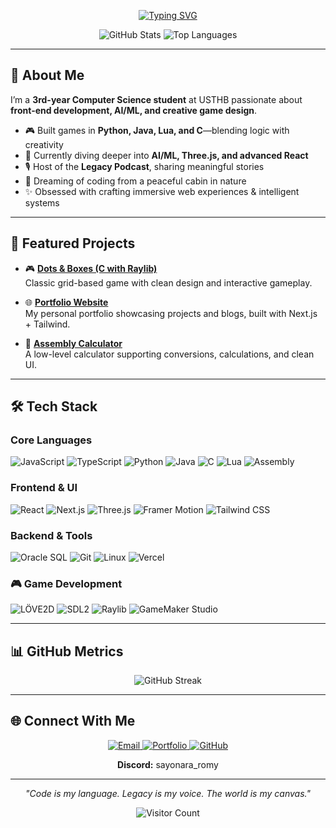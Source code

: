 <p align="center">
  <a href="https://git.io/typing-svg">
    <img src="https://readme-typing-svg.demolab.com?font=Fira+Code&pause=1000&color=22C55E&center=true&vCenter=true&width=435&lines=Hi%2C+I'm+Xiao+Ro!;Front-End+%26+Games+Developer;Future+AI+Engineer;Podcaster;Nature+Lover" alt="Typing SVG" />
  </a>
</p>

<div align="center">
  
![GitHub Stats](https://github-readme-stats.vercel.app/api?username=romy-dev-hub&show_icons=true&theme=merko&hide_title=true)
![Top Languages](https://github-readme-stats.vercel.app/api/top-langs/?username=romy-dev-hub&layout=compact&theme=merko&hide_title=true)

</div>

---

## 🌿 About Me

I’m a **3rd-year Computer Science student** at USTHB passionate about **front-end development, AI/ML, and creative game design**.  

- 🎮 Built games in **Python, Java, Lua, and C**—blending logic with creativity  
- 🌱 Currently diving deeper into **AI/ML, Three.js, and advanced React**  
- 🎙️ Host of the **Legacy Podcast**, sharing meaningful stories  
- 🌿 Dreaming of coding from a peaceful cabin in nature  
- ✨ Obsessed with crafting immersive web experiences & intelligent systems  

---

## 🚀 Featured Projects

- 🎮 [**Dots & Boxes (C with Raylib)**](https://github.com/romy-dev-hub/dots-and-boxes)  
   Classic grid-based game with clean design and interactive gameplay.  

- 🌐 [**Portfolio Website**](https://xiao-ro-portfolio.vercel.app/)  
   My personal portfolio showcasing projects and blogs, built with Next.js + Tailwind.  

- 🤖 [**Assembly Calculator**](https://github.com/romy-dev-hub/assembly-calculator)  
   A low-level calculator supporting conversions, calculations, and clean UI.  

---

## 🛠️ Tech Stack

### Core Languages
![JavaScript](https://img.shields.io/badge/JavaScript-F7DF1E?style=for-the-badge&logo=javascript&logoColor=black)
![TypeScript](https://img.shields.io/badge/TypeScript-007ACC?style=for-the-badge&logo=typescript&logoColor=white)
![Python](https://img.shields.io/badge/Python-3776AB?style=for-the-badge&logo=python&logoColor=white)
![Java](https://img.shields.io/badge/Java-ED8B00?style=for-the-badge&logo=java&logoColor=white)
![C](https://img.shields.io/badge/C-00599C?style=for-the-badge&logo=c&logoColor=white)
![Lua](https://img.shields.io/badge/Lua-2C2D72?style=for-the-badge&logo=lua&logoColor=white)
![Assembly](https://img.shields.io/badge/Assembly-8E0E80?style=for-the-badge)

### Frontend & UI
![React](https://img.shields.io/badge/React-20232A?style=for-the-badge&logo=react&logoColor=61DAFB)
![Next.js](https://img.shields.io/badge/Next.js-000000?style=for-the-badge&logo=next.js&logoColor=white)
![Three.js](https://img.shields.io/badge/Three.js-000000?style=for-the-badge&logo=three.js&logoColor=white)
![Framer Motion](https://img.shields.io/badge/Framer_Motion-0055FF?style=for-the-badge&logo=framer&logoColor=white)
![Tailwind CSS](https://img.shields.io/badge/Tailwind_CSS-38B2AC?style=for-the-badge&logo=tailwind-css&logoColor=white)

### Backend & Tools
![Oracle SQL](https://img.shields.io/badge/Oracle_SQL-F80000?style=for-the-badge&logo=oracle&logoColor=white)
![Git](https://img.shields.io/badge/Git-F05032?style=for-the-badge&logo=git&logoColor=white)
![Linux](https://img.shields.io/badge/Linux-FCC624?style=for-the-badge&logo=linux&logoColor=black)
![Vercel](https://img.shields.io/badge/Vercel-000000?style=for-the-badge&logo=vercel&logoColor=white)

### 🎮 Game Development
![LÖVE2D](https://img.shields.io/badge/LÖVE2D-EA316E?style=for-the-badge&logo=love2d&logoColor=white)
![SDL2](https://img.shields.io/badge/SDL2-6D6D6D?style=for-the-badge&logo=SDL&logoColor=white)
![Raylib](https://img.shields.io/badge/Raylib-000000?style=for-the-badge&logo=raylib&logoColor=yellow)
![GameMaker Studio](https://img.shields.io/badge/GameMaker_Studio-000000?style=for-the-badge&logo=gamemaker&logoColor=white)

---

## 📊 GitHub Metrics

<div align="center">
  
![GitHub Streak](https://github-readme-streak-stats.herokuapp.com/?user=romy-dev-hub&theme=merko)

</div>

---

## 🌐 Connect With Me

<p align="center">
  <a href="mailto:roumaissa.hadibi.dev@gmail.com">
    <img src="https://img.shields.io/badge/Gmail-D14836?style=for-the-badge&logo=gmail&logoColor=white" alt="Email" />
  </a>
  <a href="https://xiao-ro-portfolio.vercel.app/">
    <img src="https://img.shields.io/badge/Portfolio-22C55E?style=for-the-badge&logo=About.me&logoColor=white" alt="Portfolio" />
  </a>
  <a href="https://github.com/romy-dev-hub">
    <img src="https://img.shields.io/badge/GitHub-100000?style=for-the-badge&logo=github&logoColor=white" alt="GitHub" />
  </a>
</p>

<p align="center">
  <b>Discord:</b> sayonara_romy
</p>

---

<p align="center">
  <i>"Code is my language. Legacy is my voice. The world is my canvas."</i>
</p>

<div align="center">
  
![Visitor Count](https://komarev.com/ghpvc/?username=romy-dev-hub&color=22C55E)

</div>
